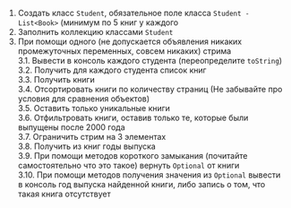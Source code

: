 1. Создать класс `Student`, обязательное поле класса `Student - List<Book>` (минимум по 5 книг у каждого
2. Заполнить коллекцию классами `Student`
3. При помощи одного (не допускается объявления никаких промежуточных переменных, совсем никаких) стрима  
   3.1. Вывести в консоль каждого студента (переопределите `toString`)  
   3.2. Получить для каждого студента список книг  
   3.3. Получить книги  
   3.4. Отсортировать книги по количеству страниц (Не забывайте про условия для сравнения объектов)  
   3.5. Оставить только уникальные книги  
   3.6. Отфильтровать книги, оставив только те, которые были выпущены после 2000 года  
   3.7. Ограничить стрим на 3 элементах  
   3.8. Получить из книг годы выпуска  
   3.9. При помощи методов короткого замыкания (почитайте самостоятельно что это такое) вернуть `Optional` от книги  
   3.10. При помощи методов получения значения из `Optional` вывести в консоль год выпуска найденной книги, либо запись о том, что такая книга отсутствует  
